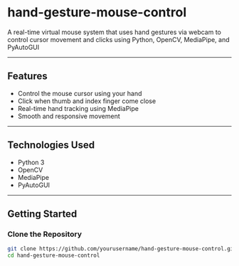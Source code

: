 # hand-gesture-mouse-control
A real-time virtual mouse system that uses hand gestures via webcam to control cursor movement and clicks using Python, OpenCV, MediaPipe, and PyAutoGUI

---

##  Features

- Control the mouse cursor using your hand
- Click when thumb and index finger come close
- Real-time hand tracking using MediaPipe
- Smooth and responsive movement

---

## Technologies Used

- Python 3
- OpenCV
- MediaPipe
- PyAutoGUI

---

##  Getting Started

### Clone the Repository

```bash
git clone https://github.com/yourusername/hand-gesture-mouse-control.git
cd hand-gesture-mouse-control

